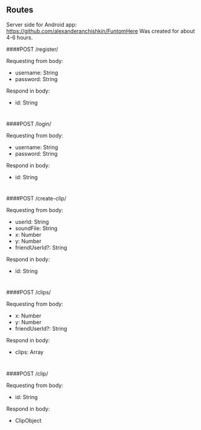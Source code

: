 ## Routes

Server side for Android app: https://github.com/alexanderanchishkin/FuntomHere
Was created for about 4-6 hours.

####POST /register/

Requesting from body:
 - username: String
 - password: String
 
Respond in body:
 - id: String

#
####POST /login/

Requesting from body:
 - username: String
 - password: String
 
Respond in body:
 - id: String
  
#
####POST /create-clip/

Requesting from body:

 - userId: String
 - soundFile: String
 - x: Number
 - y: Number
 - friendUserId?: String
    
Respond in body:
 - id: String

#
####POST /clips/

Requesting from body:
 - x: Number
 - y: Number
 - friendUserId?: String

Respond in body:
 - clips: Array<ClipObject>
 
 #
 ####POST /clip/
 
Requesting from body:
  - id: String
  
Respond in body:
  - ClipObject
     

 
